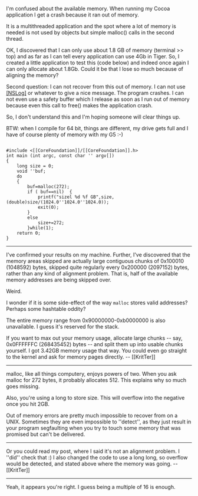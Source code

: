 

I'm confused about the available memory. When running my Cocoa application I get a crash because it ran out of memory.

It is a multithreaded application and the spot where a lot of memory is needed is not used by objects but simple malloc() calls in the second thread.

OK, I discovered that I can only use about 1.8 GB of memory (terminal >> top) and as far as I can tell every application can use 4Gb in Tiger.
So, I created a little application to test this (code below) and indeed once again I can only allocate about 1.8Gb. Could it be that I lose so much because of aligning the memory?

Second question:
I can not recover from this out of memory. I can not use [[NSLog]]() or whatever to give a nice message. The program crashes.
I can not even use a safety buffer which I release as soon as I run out of memory because even this call to free() makes the application crash.

So, I don't understand this and I'm hoping someone will clear things up.

BTW: when I compile for 64 bit, things are different, my drive gets full and I have of course plenty of memory with my G5 :-)

<code>
#include <[[CoreFoundation]]/[[CoreFoundation]].h>
int main (int argc, const char '' argv[]) 
{
	long size = 0;
	void ''buf;
	do
	{
		buf=malloc(272);
		if ( buf==nil)	{
			printf("sizel %d %f GB",size, (double)size/(1024.0''1024.0''1024.0));
			exit(0);
		}
		else
			size+=272;
		}while(1);
    return 0;
}
</code>

----

I've confirmed your results on my machine. Further, I've discovered that the memory areas skipped are actually large contiguous chunks of 0x100010 (1048592) bytes, skipped quite regularly every 0x200000 (2097152) bytes, rather than any kind of alignment problem. That is, half of the available memory addresses are being skipped over.

Weird.

I wonder if it is some side-effect of the way <code>malloc</code> stores valid addresses? Perhaps some hashtable oddity?

The entire memory range from 0x90000000-0xb0000000 is also unavailable. I guess it's reserved for the stack.

If you want to max out your memory usage, allocate large chunks -- say, 0x0FFFFFFC (268435452) bytes -- and split them up into usable chunks yourself. I got 3.42GB memory usage that way. You could even go straight to the kernel and ask for memory pages directly. -- [[KritTer]]

----

malloc, like all things computery, enjoys powers of two. When you ask malloc for 272 bytes, it probably allocates 512. This explains why so much goes missing.

Also, you're using a long to store size. This will overflow into the negative once you hit 2GB.

Out of memory errors are pretty much impossible to recover from on a UNIX. Sometimes they are even impossible to ''detect'', as they just result in your program segfaulting when you try to touch some memory that was promised but can't be delivered.

----
Or you could read my post, where I said it's not an alignment problem. I ''did'' check that :) I also changed the code to use a long long, so overflow would be detected, and stated above where the memory was going. -- [[KritTer]]

----
Yeah, it appears you're right. I guess being a multiple of 16 is enough.